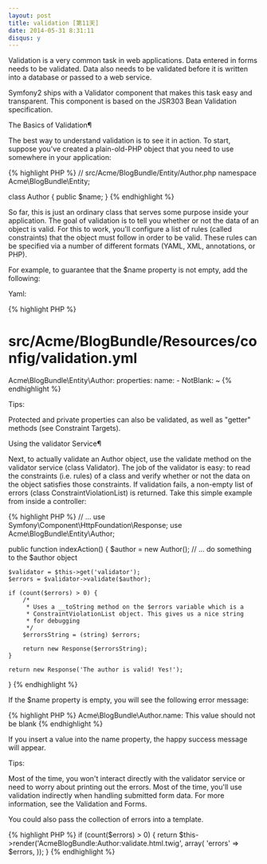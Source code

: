 ```yaml
---
layout: post
title: validation [第11天]
date: 2014-05-31 8:31:11
disqus: y
---
```


Validation is a very common task in web applications. Data entered in forms needs to be validated. Data also needs to be validated before it is written into a database or passed to a web service.

Symfony2 ships with a Validator component that makes this task easy and transparent. This component is based on the JSR303 Bean Validation specification.

The Basics of Validation¶

The best way to understand validation is to see it in action. To start, suppose you've created a plain-old-PHP object that you need to use somewhere in your application:

{% highlight PHP %}
// src/Acme/BlogBundle/Entity/Author.php
namespace Acme\BlogBundle\Entity;

class Author
{
    public $name;
}
{% endhighlight %}

So far, this is just an ordinary class that serves some purpose inside your application. The goal of validation is to tell you whether or not the data of an object is valid. For this to work, you'll configure a list of rules (called constraints) that the object must follow in order to be valid. These rules can be specified via a number of different formats (YAML, XML, annotations, or PHP).

For example, to guarantee that the $name property is not empty, add the following:

Yaml:

{% highlight PHP %}
# src/Acme/BlogBundle/Resources/config/validation.yml
Acme\BlogBundle\Entity\Author:
    properties:
        name:
            - NotBlank: ~
{% endhighlight %}

Tips:

Protected and private properties can also be validated, as well as "getter" methods (see Constraint Targets).

Using the validator Service¶

Next, to actually validate an Author object, use the validate method on the validator service (class Validator). The job of the validator is easy: to read the constraints (i.e. rules) of a class and verify whether or not the data on the object satisfies those constraints. If validation fails, a non-empty list of errors (class ConstraintViolationList) is returned. Take this simple example from inside a controller:

{% highlight PHP %}
// ...
use Symfony\Component\HttpFoundation\Response;
use Acme\BlogBundle\Entity\Author;

public function indexAction()
{
    $author = new Author();
    // ... do something to the $author object

    $validator = $this->get('validator');
    $errors = $validator->validate($author);

    if (count($errors) > 0) {
        /*
         * Uses a __toString method on the $errors variable which is a
         * ConstraintViolationList object. This gives us a nice string
         * for debugging
         */
        $errorsString = (string) $errors;

        return new Response($errorsString);
    }

    return new Response('The author is valid! Yes!');
}
{% endhighlight %}

If the $name property is empty, you will see the following error message:

{% highlight PHP %}
Acme\BlogBundle\Author.name:
    This value should not be blank
{% endhighlight %}

If you insert a value into the name property, the happy success message will appear.

Tips:

Most of the time, you won't interact directly with the validator service or need to worry about printing out the errors. Most of the time, you'll use validation indirectly when handling submitted form data. For more information, see the Validation and Forms.

You could also pass the collection of errors into a template.

{% highlight PHP %}
if (count($errors) > 0) {
    return $this->render('AcmeBlogBundle:Author:validate.html.twig', array(
        'errors' => $errors,
    ));
}
{% endhighlight %}









